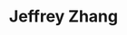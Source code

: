 ---
layout: page
title: Jeffrey Zhang
description: Undergraduate Student (Mechanical Engineering)<br>Summer 2024
img: assets/img/jzhang.jpg
redirect: 
importance: 1
category: Alumni
horizontal: true
---